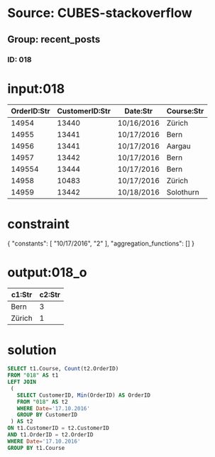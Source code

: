 # Source: CUBES-stackoverflow
## Group: recent_posts
### ID: 018

# input:018

| OrderID:Str | CustomerID:Str | Date:Str | Course:Str |
|---|---|---|---|
| 14954 | 13440 | 10/16/2016 | Zürich |
| 14955 | 13441 | 10/17/2016 | Bern |
| 14956 | 13441 | 10/17/2016 | Aargau |
| 14957 | 13442 | 10/17/2016 | Bern |
| 149554 | 13444 | 10/17/2016 | Bern |
| 14958 | 10483 | 10/17/2016 | Zürich |
| 14959 | 13442 | 10/18/2016 | Solothurn |

# constraint

{
  "constants": [
    "10/17/2016",
    "2"
  ],
  "aggregation_functions": []
}

# output:018_o

| c1:Str | c2:Str |
|---|---|
| Bern | 3 |
| Zürich | 1 |

# solution

```sql
SELECT t1.Course, Count(t2.OrderID)
FROM "018" AS t1
LEFT JOIN
 (
   SELECT CustomerID, Min(OrderID) AS OrderID
   FROM "018" AS t2
   WHERE Date='17.10.2016'
   GROUP BY CustomerID
 ) AS t2
ON t1.CustomerID = t2.CustomerID
AND t1.OrderID = t2.OrderID
WHERE Date='17.10.2016'
GROUP BY t1.Course

```
